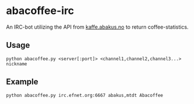 abacoffee-irc
============

An IRC-bot utilizing the API from [kaffe.abakus.no](http://kaffe.abakus.no) to return coffee-statistics. 


## Usage

	python abacoffee.py <server[:port]> <channel1,channel2,channel3...> nickname

## Example

	python abacoffee.py irc.efnet.org:6667 abakus,mtdt Abacoffee

